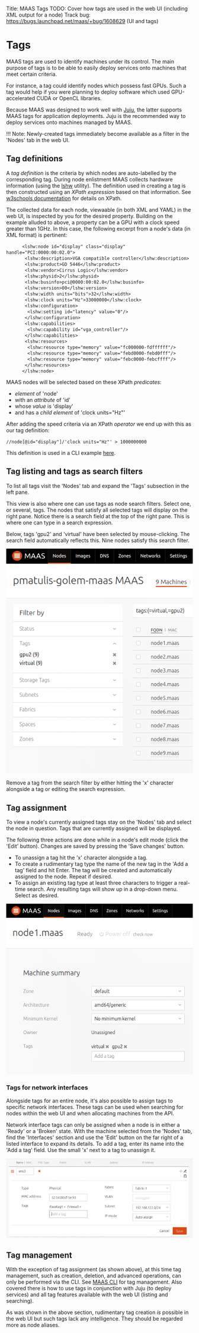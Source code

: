 Title: MAAS Tags
TODO:  Cover how tags are used in the web UI (including XML output for a node)
       Track bug: https://bugs.launchpad.net/maas/+bug/1608629 (UI and tags)


# Tags

MAAS tags are used to identify machines under its control. The main purpose of
tags is to be able to easily deploy services onto machines that meet certain
criteria. 

For instance, a tag could identify nodes which possess fast GPUs. Such a tag
would help if you were planning to deploy software which used GPU-accelerated
CUDA or OpenCL libraries. 

Because MAAS was designed to work well with
[Juju](https://jujucharms.com/docs/devel/about-juju.html), the latter supports
MAAS tags for application deployments. Juju is the recommended way to deploy
services onto machines managed by MAAS.

!!! Note: Newly-created tags immediately become available as a filter in the
'Nodes' tab in the web UI. 


## Tag definitions

A *tag definition* is the criteria by which nodes are auto-labelled by the
corresponding tag. During node enlistment MAAS collects hardware information
(using the [lshw](http://ezix.org/project/wiki/HardwareLiSter) utility). The
definition used in creating a tag is then constructed using an *XPath
expression* based on that information. See
[w3schools documentation](http://www.w3schools.com/xsl/xpath_intro.asp) for
details on XPath. 

The collected data for each node, viewaable (in both XML and YAML) in the web
UI, is inspected by you for the desired property. Building on the example
alluded to above, a property can be a GPU with a clock speed greater than 1GHz.
In this case, the following excerpt from a node's data (in XML format) is
pertinent:

```nohighlight
      <lshw:node id="display" class="display" handle="PCI:0000:00:02.0">
       <lshw:description>VGA compatible controller</lshw:description>
       <lshw:product>GD 5446</lshw:product>
       <lshw:vendor>Cirrus Logic</lshw:vendor>
       <lshw:physid>2</lshw:physid>
       <lshw:businfo>pci@0000:00:02.0</lshw:businfo>
       <lshw:version>00</lshw:version>
       <lshw:width units="bits">32</lshw:width>
       <lshw:clock units="Hz">33000000</lshw:clock>
       <lshw:configuration>
        <lshw:setting id="latency" value="0"/>
       </lshw:configuration>
       <lshw:capabilities>
        <lshw:capability id="vga_controller"/>
       </lshw:capabilities>
       <lshw:resources>
        <lshw:resource type="memory" value="fc000000-fdffffff"/>
        <lshw:resource type="memory" value="febd0000-febd0fff"/>
        <lshw:resource type="memory" value="febc0000-febcffff"/>
       </lshw:resources>
      </lshw:node>
```

MAAS nodes will be selected based on these XPath *predicates*:

- *element* of 'node'
- with an *attribute* of 'id'
- whose *value* is 'display'
- and has a *child element* of 'clock units="Hz"'

After adding the speed criteria via an XPath *operator* we end up with this as
our tag definition:

```nohighlight
//node[@id="display"]/'clock units="Hz"' > 1000000000
```

This definition is used in a CLI example
[here](manage-cli-tags.md#tag-creation-and-auto-assignment).


## Tag listing and tags as search filters

To list all tags visit the 'Nodes' tab and expand the 'Tags' subsection in the
left pane.

This view is also where one can use tags as node search filters. Select one, or
several, tags. The nodes that satisfy all selected tags will display on the
right pane. Notice there is a search field at the top of the right pane. This
is where one can type in a search expression.

Below, tags 'gpu2' and 'virtual' have been selected by mouse-clicking. The
search field automatically reflects this. Nine nodes satisfy this search
filter.

![tags: search filters](../media/installconfig-tags_image-tags-search.png)

Remove a tag from the search filter by either hitting the 'x' character
alongside a tag or editing the search expression.


## Tag assignment

To view a node's currently assigned tags stay on the 'Nodes' tab and select the
node in question. Tags that are currently assigned will be displayed.

The following three actions are done while in a node's edit mode (click the
'Edit' button). Changes are saved by pressing the 'Save changes' button.

- To unassign a tag hit the 'x' character alongside a tag.
- To create a rudimentary tag type the name of the new tag in the 'Add a tag'
  field and hit Enter. The tag will be created and automatically assigned to the
  node. Repeat if desired.
- To assign an existing tag type at least three characters to trigger a
  real-time search. Any resulting tags will show up in a drop-down menu.
  Select as desired.

![tags: add & remove](../media/installconfig-tags_image-tags-add_remove.png)

### Tags for network interfaces

Alongside tags for an entire node, it's also possible to assign tags to
specific network interfaces. These tags can be used when searching for nodes
within the web UI and when allocating machines from the API. 

Network interface tags can only be assigned when a node is in either a 'Ready' or
a 'Broken' state. With the machine selected from the 'Nodes' tab, find the
'Interfaces' section and use the 'Edit' button on the far right of a listed
interface to expand its details. To add a tag, enter its name into the 'Add a
tag' field. Use the small 'x' next to a tag to unassign it.

![tags: net interface](../media/installconfig-tags__tags-net-iface.png)


## Tag management

With the exception of tag assignment (as shown above), at this time tag
management, such as creation, deletion, and advanced operations, can only be
performed via the CLI. See [MAAS CLI](manage-cli-tags.md) for tag
management. Also covered there is how to use tags in conjunction with Juju (to
deploy services) and all tag features available with the web UI (listing and
searching).

As was shown in the above section, rudimentary tag creation *is* possible in the
web UI but such tags lack any intelligence. They should be regarded more as node
aliases.

